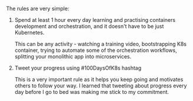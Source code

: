 The rules are very simple:

1. Spend at least 1 hour every day learning and practising containers development and 
orchestration, and it doesn't have to be just Kubernetes.

    This can be any activity - watching a training video, bootstrapping K8s container, trying to automate some of the orchestration workflows, splitting your monolithic app into microservices. 
    
2. Tweet your progress using #100DaysOfK8s hashtag

    This is a very important rule as it helps you keep going and motivates others to follow your way. I learned that tweeting about progress every day before I go to bed was making me stick to my commitment.
